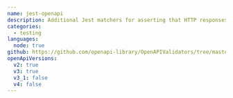 ```yaml
---
name: jest-openapi
description: Additional Jest matchers for asserting that HTTP responses satisfy an OpenAPI spec.
categories:
  - testing
languages:
  node: true
github: https://github.com/openapi-library/OpenAPIValidators/tree/master/packages/jest-openapi
openApiVersions:
  v2: true
  v3: true
  v3_1: false
  v4: false
---
```


